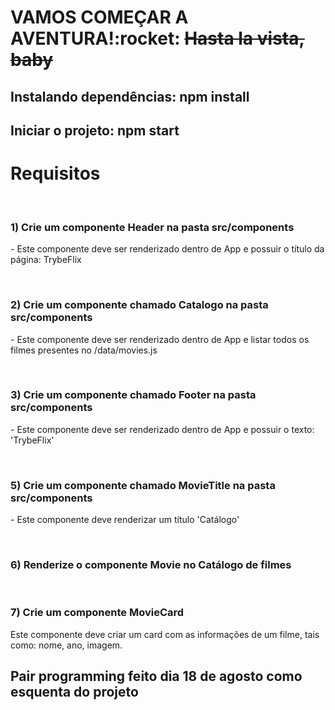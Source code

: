 <h1>VAMOS COMEÇAR A AVENTURA!:rocket: <s>Hasta la vista, baby</s></h1>
<h2>Instalando dependências: npm install</h2>
<h2>Iniciar o projeto: npm start</h2>
<h1>Requisitos</h1>
<br>
<div>
<h3>1) Crie um componente Header na pasta src/components</h3>
<p> - Este componente deve ser renderizado dentro de App e possuir o título da página: TrybeFlix</p>
</div>
<br>
<h3>2) Crie um componente chamado Catalogo na pasta src/components</h3>
<p> - Este componente deve ser renderizado dentro de App e listar todos os filmes presentes no /data/movies.js</p>
<br>
<div>
<h3>3) Crie um componente chamado Footer na pasta src/components</h3>
<p> - Este componente deve ser renderizado dentro de App e possuir o texto: 'TrybeFlix'</p>
</div>
<br>
<div>
<h3>5) Crie um componente chamado MovieTitle na pasta src/components</h3>
<p> - Este componente deve renderizar um título 'Catálogo'</p>
</div>
<br>
<h3>6) Renderize o componente Movie no Catálogo de filmes</h3>
<br>
<div>
<h3>7) Crie um componente MovieCard</h3>
<p> Este componente deve criar um card com as informações de um filme, tais como: nome, ano, imagem.</p>
</div>

<h2>Pair programming feito dia 18 de agosto como esquenta do projeto</h2>
